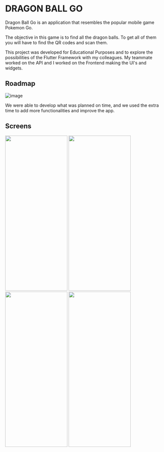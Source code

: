 # DRAGON BALL GO

Dragon Ball Go is an application that resembles the popular mobile game Pokemon Go.

The objective in this game is to find all the dragon balls. To get all of them you will have to find the QR codes and scan them.

This project was developed for Educational Purposes and to explore the possibilities of the Flutter Framework with my colleagues. My teammate worked on the API and I worked on the Frontend making the UI's and widgets.

## Roadmap

![image](https://user-images.githubusercontent.com/72877797/134384541-c4121bf8-a0ff-4dbe-b410-5780c914c4f7.png)

We were able to develop what was planned on time, and we used the extra time to add more functionalities and improve the app.

## Screens

<img src="https://user-images.githubusercontent.com/72877797/134386666-40470a5a-c521-4baa-863b-9ba2fa76335d.png" width="200" height="500"> <img src="https://user-images.githubusercontent.com/72877797/134386698-669bf632-6eca-4970-995c-90df4cd629d9.png" width="200" height="500"> <img src="https://user-images.githubusercontent.com/72877797/134386724-8c45cc6e-863a-42b2-9fca-0db072efc693.png" width="200" height="500"> <img src="https://user-images.githubusercontent.com/72877797/134386744-d99392d4-89fa-47ff-8f1f-cbea4d2d3c83.png" width="200" height="500">






